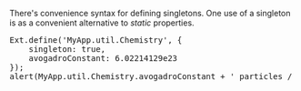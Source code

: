 There's convenience syntax for defining singletons. One use of a singleton is as a
convenient alternative to _static_ properties.

<pre class="runnable 150">Ext.define('MyApp.util.Chemistry', {
    singleton: true,
    avogadroConstant: 6.02214129e23
});
alert(MyApp.util.Chemistry.avogadroConstant + ' particles / mole');</pre>
